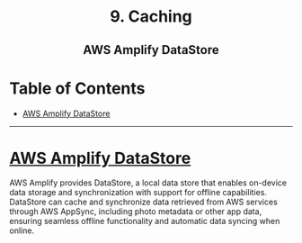 <div align='center'>
  <h1> 9. Caching </h1>
  <h2> AWS Amplify DataStore </h2>
</div>

# Table of Contents

- [AWS Amplify DataStore](#amplify-dataStore)

---

# [AWS Amplify DataStore](https://aws.amazon.com/amplify/datastore/)

AWS Amplify provides DataStore, a local data store that enables on-device data storage and synchronization with support for offline capabilities. DataStore can cache and synchronize data retrieved from AWS services through AWS AppSync, including photo metadata or other app data, ensuring seamless offline functionality and automatic data syncing when online.
